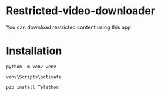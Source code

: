 # Restricted-video-downloader
You can download restricted content using this app





# Installation

```
python -m venv venv
```

```
venv\Scripts\activate
```

```
pip install Telethon
```



